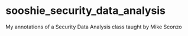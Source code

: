 # sooshie_security_data_analysis
My annotations of a Security Data Analysis class taught by Mike Sconzo
